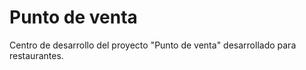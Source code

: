 <h1>Punto de venta</h1>
<p>Centro de desarrollo del proyecto "Punto de venta" desarrollado para restaurantes.</p>
